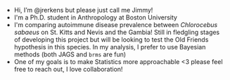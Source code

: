 - Hi, I’m @jrerkens but please just call me Jimmy!
- I'm a Ph.D. student in Anthropology at Boston University
- I'm comparing autoimmune disease prevalence between _Chlorocebus sabaeus_ on St. Kitts and Nevis and the Gambia! Still in fledgling stages of developing this project but will be looking to test the Old Friends hypothesis in this species. In my analysis, I prefer to use Bayesian methods (both JAGS and `brms` are fun)
- One of my goals is to make Statistics more approachable <3 please feel free to reach out, I love collaboration!
